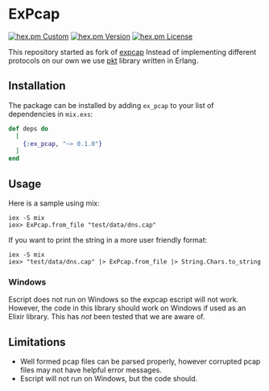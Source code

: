 ExPcap
======

[![hex.pm Custom](https://img.shields.io/badge/expcap-Elixir-brightgreen.svg)](https://hex.pm/packages/expcap)
[![hex.pm Version](https://img.shields.io/hexpm/v/expcap.svg)](https://hex.pm/packages/expcap)
[![hex.pm License](https://img.shields.io/hexpm/l/plug.svg)](https://hex.pm/packages/expcap)

This repository started as fork of [expcap](https://github.com/cobenian/expcap)
Instead of implementing different protocols on our own we use [pkt](https://github.com/msantos/pkt) library written in Erlang.

## Installation

The package can be installed by adding `ex_pcap` to your list of dependencies in `mix.exs`:

```elixir
def deps do
  [
    {:ex_pcap, "~> 0.1.0"}
  ]
end
```

## Usage

Here is a sample using mix:

    iex -S mix
    iex> ExPcap.from_file "test/data/dns.cap"

If you want to print the string in a more user friendly format:

    iex -S mix
    iex> "test/data/dns.cap" |> ExPcap.from_file |> String.Chars.to_string	

### Windows

Escript does not run on Windows so the expcap escript will not work. However,
the code in this library should work on Windows if used as an Elixir library.
This has *not* been tested that we are aware of.

## Limitations

* Well formed pcap files can be parsed properly, however corrupted pcap files
may not have helpful error messages.
* Escript will not run on Windows, but the code should.
